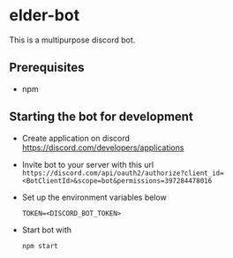 # elder-bot

This is a multipurpose discord bot.

## Prerequisites

* npm

## Starting the bot for development

* Create application on discord https://discord.com/developers/applications

* Invite bot to your server with this url `https://discord.com/api/oauth2/authorize?client_id=<BotClientId>&scope=bot&permissions=397284478016`

* Set up the environment variables below

  `TOKEN=<DISCORD_BOT_TOKEN>`

* Start bot with

  `npm start`
